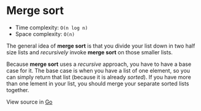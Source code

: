 # Merge sort

- Time complexity: `O(n log n)`
- Space complexity: `O(n)`

The general idea of **merge sort** is that you divide your list down in two half size lists and _recursively_ invoke **merge sort** on those smaller lists.

Because **merge sort** uses a _recursive_ approach, you have to have a base case for it. The base case is when you have a list of one element, so you can simply return that list (because it is already _sorted_). If you have more than one lement in your list, you should merge your separate sorted lists together.

View source in [Go](main.go)
